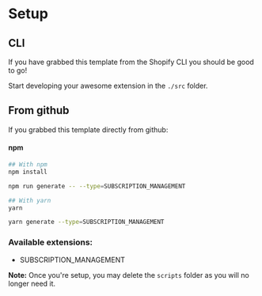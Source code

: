 # Setup

## CLI
If you have grabbed this template from the Shopify CLI you should be good to go!

Start developing your awesome extension in the `./src` folder.


## From github
If you grabbed this template directly from github:

#### npm
```bash
## With npm
npm install

npm run generate -- --type=SUBSCRIPTION_MANAGEMENT

## With yarn
yarn

yarn generate --type=SUBSCRIPTION_MANAGEMENT
```

### Available extensions:
 - SUBSCRIPTION_MANAGEMENT

**Note:**
Once you're setup, you may delete the `scripts` folder as you will no longer need it.
